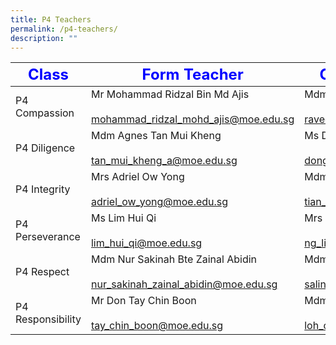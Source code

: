 ```yaml
---
title: P4 Teachers
permalink: /p4-teachers/
description: ""
---
```

|     <strong style="color: blue; font-size: 24px;">Class</strong>|<strong style="color: blue; font-size: 24px;">Form Teacher</strong>|<strong style="color: blue; font-size: 24px;">Co-Form Teacher</strong>|
|-------------------|-------------------------------------------------------------------------------|---------------------------------------------------------------|
| P4 Compassion     | Mr Mohammad Ridzal Bin Md Ajis<br><br>mohammad_ridzal_mohd_ajis@moe.edu.sg    | Mdm Raveendran Pavithra<br><br>raveendran_pavithra@moe.edu.sg |
| P4 Diligence      | Mdm Agnes Tan Mui Kheng<br><br>tan_mui_kheng_a@moe.edu.sg                     | Ms Dong Jing Jing<br><br>dong_jingjing_a@moe.edu.sg           |
| P4 Integrity      | Mrs Adriel Ow Yong<br><br>adriel_ow_yong@moe.edu.sg                           | Mdm Tian Zhe<br><br>tian_zhe@moe.edu.sg                       |
| P4 Perseverance   | Ms Lim Hui Qi<br><br>lim_hui_qi@moe.edu.sg                                    | Mrs Tan Lian Huay<br><br>ng_lian_huay@moe.edu.sg              |
| P4 Respect        | Mdm Nur Sakinah Bte Zainal Abidin<br><br>nur_sakinah_zainal_abidin@moe.edu.sg | Mdm Salina Bte Ali<br><br>salina_binti_ali@moe.edu.sg         |
| P4 Responsibility | Mr Don Tay Chin Boon <br><br>tay_chin_boon@moe.edu.sg                         | Mdm Loh Cai Ying<br><br>loh_cai_ying@moe.edu.sg               |